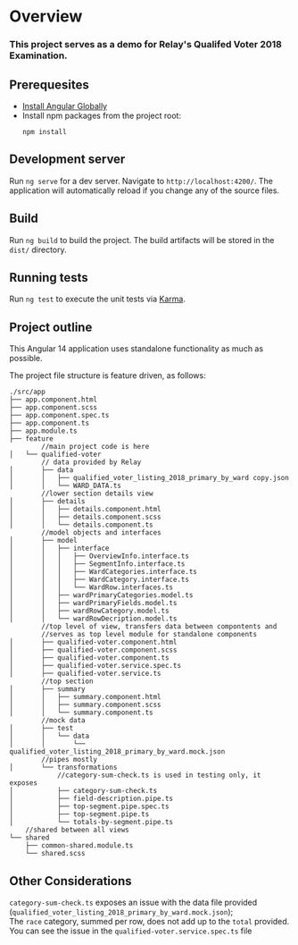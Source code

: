 # Overview
### This project serves as a demo for Relay's Qualifed Voter 2018 Examination.

## Prerequesites
- [Install Angular Globally](https://angular.io/guide/setup-local)
- Install npm packages from the project root:
    ```
    npm install
    ```

## Development server

Run `ng serve` for a dev server. Navigate to `http://localhost:4200/`. The application will automatically reload if you change any of the source files.

## Build

Run `ng build` to build the project. The build artifacts will be stored in the `dist/` directory.

## Running tests

Run `ng test` to execute the unit tests via [Karma](https://karma-runner.github.io).

## Project outline

This Angular 14 application uses standalone functionality as much as possible.

The project file structure is feature driven, as follows:
```
./src/app
├── app.component.html
├── app.component.scss
├── app.component.spec.ts
├── app.component.ts
├── app.module.ts
├── feature
        //main project code is here
│   └── qualified-voter
        // data provided by Relay
│       ├── data
│       │   ├── qualified_voter_listing_2018_primary_by_ward copy.json
│       │   └── WARD_DATA.ts
        //lower section details view
│       ├── details
│       │   ├── details.component.html
│       │   ├── details.component.scss
│       │   └── details.component.ts
        //model objects and interfaces
│       ├── model
│       │   ├── interface
│       │   │   ├── OverviewInfo.interface.ts
│       │   │   ├── SegmentInfo.interface.ts
│       │   │   ├── WardCategories.interface.ts
│       │   │   ├── WardCategory.interface.ts
│       │   │   └── WardRow.interfaces.ts
│       │   ├── wardPrimaryCategories.model.ts
│       │   ├── wardPrimaryFields.model.ts
│       │   ├── wardRowCategory.model.ts
│       │   └── wardRowDecription.model.ts
        //top level of view, transfers data between compontents and
        //serves as top level module for standalone components
│       ├── qualified-voter.component.html
│       ├── qualified-voter.component.scss
│       ├── qualified-voter.component.ts
│       ├── qualified-voter.service.spec.ts
│       ├── qualified-voter.service.ts
        //top section
│       ├── summary
│       │   ├── summary.component.html
│       │   ├── summary.component.scss
│       │   └── summary.component.ts
        //mock data
│       ├── test
│       │   └── data
│       │       └── qualified_voter_listing_2018_primary_by_ward.mock.json
        //pipes mostly
│       └── transformations
            //category-sum-check.ts is used in testing only, it exposes
│           ├── category-sum-check.ts
│           ├── field-description.pipe.ts
│           ├── top-segment.pipe.spec.ts
│           ├── top-segment.pipe.ts
│           └── totals-by-segment.pipe.ts
    //shared between all views
└── shared
    ├── common-shared.module.ts
    └── shared.scss
```

## Other Considerations

`category-sum-check.ts` exposes an issue with the data 
file provided (`qualified_voter_listing_2018_primary_by_ward.mock.json`);  
The `race` category, summed per row, does not
add up to the `total` provided. 
You can see the issue in the `qualified-voter.service.spec.ts` file
